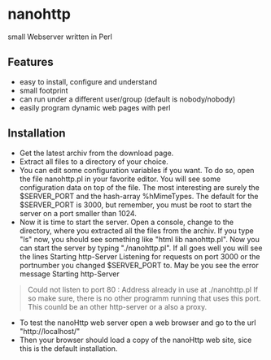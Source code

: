 nanohttp
========

small Webserver written in Perl

## Features

- easy to install, configure and understand
- small footprint
- can run under a different user/group (default is nobody/nobody)
- easily program dynamic web pages with perl

## Installation

- Get the latest archiv from the download page.
- Extract all files to a directory of your choice.
- You can edit some configuration variables if you want. To do so, open the file nanohttp.pl in your favorite editor. You will see some configuration data on top of the file. The most interesting are surely the $SERVER_PORT and the hash-array %hMimeTypes. The default for the $SERVER_PORT is 3000, but remember, you must be root to start the server on a port smaller than 1024.
- Now it is time to start the server. Open a console, change to the directory, where you extracted all the files from the archiv. If you type "ls" now, you should see something like "html lib nanohttp.pl". Now you can start the server by typing "./nanohttp.pl". If all goes well you will see the lines
    Starting http-Server
    Listening for requests on port 3000 
or the portnumber you changed $SERVER_PORT to. 
May be you see the error message
Starting http-Server
>Could not listen to port 80 : Address already in use at ./nanohttp.pl
If so make sure, there is no other programm running that uses this port. This counld be an other http-server or a also a proxy.
- To test the nanoHttp web server open a web browser and go to the url
    "http://localhost/"
- Then your browser should load a copy of the nanoHttp web site, sice this is the default installation.
